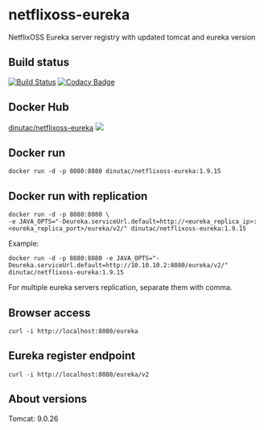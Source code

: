 # netflixoss-eureka
NetflixOSS Eureka server registry with updated tomcat and eureka version

## Build status
[![Build Status](https://travis-ci.org/dinuta/netflixoss-eureka.svg?branch=master)](https://travis-ci.org/dinuta/netflixoss-eureka)
[![Codacy Badge](https://api.codacy.com/project/badge/Grade/cc6bbd138aea4291ab85cb4d4ad58af5)](https://www.codacy.com/manual/dinuta/netflixoss-eureka?utm_source=github.com&amp;utm_medium=referral&amp;utm_content=dinuta/netflixoss-eureka&amp;utm_campaign=Badge_Grade)

## Docker Hub
[dinutac/netflixoss-eureka](https://hub.docker.com/r/dinutac/netflixoss-eureka)  ![](https://img.shields.io/docker/pulls/dinutac/netflixoss-eureka.svg)

## Docker run
```shell script
docker run -d -p 8080:8080 dinutac/netflixoss-eureka:1.9.15
```

## Docker run with replication
```shell script
docker run -d -p 8080:8080 \   
-e JAVA_OPTS="-Deureka.serviceUrl.default=http://<eureka_replica_ip>:<eureka_replica_port>/eureka/v2/" dinutac/netflixoss-eureka:1.9.15
```

Example:
```shell script
docker run -d -p 8080:8080 -e JAVA_OPTS="-Deureka.serviceUrl.default=http://10.10.10.2:8080/eureka/v2/" dinutac/netflixoss-eureka:1.9.15
```

For multiple eureka servers replication, separate them with comma.

## Browser access
```shell script
curl -i http://localhost:8080/eureka  
```

## Eureka register endpoint
```shell script
curl -i http://localhost:8080/eureka/v2 
``` 

## About versions
Tomcat: 9.0.26
